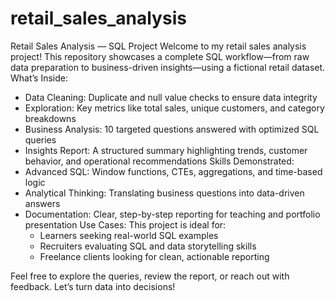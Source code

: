 # retail_sales_analysis
Retail Sales Analysis — SQL Project
Welcome to my retail sales analysis project! This repository showcases a complete SQL workflow—from raw data preparation to business-driven insights—using a fictional retail dataset.
What’s Inside:
- Data Cleaning: Duplicate and null value checks to ensure data integrity
- Exploration: Key metrics like total sales, unique customers, and category breakdowns
- Business Analysis: 10 targeted questions answered with optimized SQL queries
- Insights Report: A structured summary highlighting trends, customer behavior, and operational recommendations
Skills Demonstrated:
- Advanced SQL: Window functions, CTEs, aggregations, and time-based logic
- Analytical Thinking: Translating business questions into data-driven answers
- Documentation: Clear, step-by-step reporting for teaching and portfolio presentation
Use Cases:
  This project is ideal for:
  - Learners seeking real-world SQL examples
  - Recruiters evaluating SQL and data storytelling skills
  - Freelance clients looking for clean, actionable reporting

Feel free to explore the queries, review the report, or reach out with feedback.
Let’s turn data into decisions!
